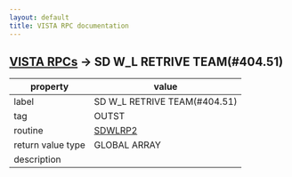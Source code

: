 ```yaml
---
layout: default
title: VISTA RPC documentation
---
```




## [VISTA RPCs](TableOfContent.md) &#8594; SD W_L RETRIVE TEAM(#404.51) 

 property | value 
--- | --- 
 label | SD W_L RETRIVE TEAM(#404.51)
 tag | OUTST
 routine | [SDWLRP2](http://code.osehra.org/dox/Routine_SDWLRP2_source.html)
 return value type | GLOBAL ARRAY
 description | 